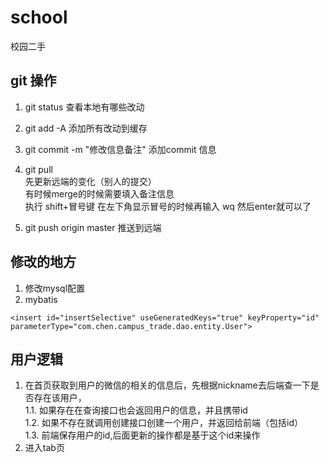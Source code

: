# school
校园二手

## git 操作

1. git status 
查看本地有哪些改动
2. git add -A
添加所有改动到缓存

3. git commit -m "修改信息备注"
添加commit 信息

4. git pull 
<br/>先更新远端的变化（别人的提交）
<br/>有时候merge的时候需要填入备注信息
<br/>执行 shift+冒号键 在左下角显示冒号的时候再输入 wq 然后enter就可以了

4. git push origin master
推送到远端 

## 修改的地方
1. 修改mysql配置
2. mybatis  
```
<insert id="insertSelective" useGeneratedKeys="true" keyProperty="id" 
parameterType="com.chen.campus_trade.dao.entity.User">

```

## 用户逻辑
1. 在首页获取到用户的微信的相关的信息后，先根据nickname去后端查一下是否存在该用户，
	<br/>1.1. 如果存在在查询接口也会返回用户的信息，并且携带id
	<br/>1.2. 如果不存在就调用创建接口创建一个用户，并返回给前端（包括id）
	<br/>1.3. 前端保存用户的id,后面更新的操作都是基于这个id来操作
2. 进入tab页



